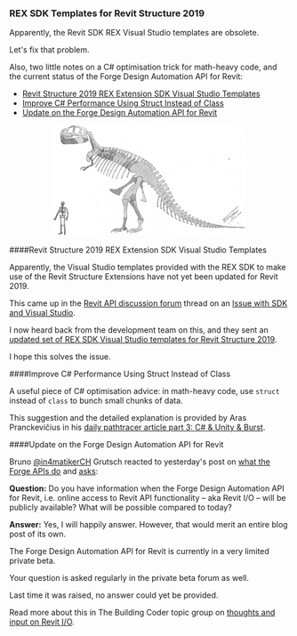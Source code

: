 <head>
<meta http-equiv="Content-Type" content="text/html; charset=utf-8">
<link rel="stylesheet" type="text/css" href="bc.css">
<!--
<script src="run_prettify.js" type="text/javascript"></script>
<script src="https://google-code-prettify.googlecode.com/svn/loader/run_prettify.js" type="text/javascript"></script>
-->
<script src="https://cdn.rawgit.com/google/code-prettify/master/loader/run_prettify.js" type="text/javascript"></script>
</head>

<!---

- C# advice: in math-heavy codes, use struct instead of class to bunch small chunks of data.
this is explained in detail by Aras Pranckevičius in his article on [daily pathtracer part 3: C# &amp; Unity &amp; Burst](http://aras-p.info/blog/2018/03/28/Daily-Pathtracer-Part-3-CSharp-Unity-Burst/)

- revit i/o status
https://twitter.com/in4matikerCH/status/1007506246134624256
Bruno Grutsch
‏@in4matikerCH
Q: Do you have information when RevitAPI / Revit I/O (this is same same?) will be available in Forge for public? What will be possible compared to today?
A: Yes, I will happily answer. However, that merits a whole blog post of its own. Private beta is on-going. Your question is asked in the private beta forum every day as well. No answer yet. More in The Building Coder topic group

&ndash;
...

--->

### REX SDK Templates for Revit Structure 2019

Apparently, the Revit SDK REX Visual Studio templates are obsolete.

Let's fix that problem.

Also, two little notes on a C# optimisation trick for math-heavy code, and the current status of the Forge Design Automation API for Revit:

- [Revit Structure 2019 REX Extension SDK Visual Studio Templates](#2) 
- [Improve C# Performance Using Struct Instead of Class](#3) 
- [Update on the Forge Design Automation API for Revit](#4) 

<center>
<img src="img/tyrannosaurus_skeleton.jpg" alt="Tyrannosaurus rex skeleton" width="348"/>
</center>


####<a name="2"></a>Revit Structure 2019 REX Extension SDK Visual Studio Templates

Apparently, the Visual Studio templates provided with the REX SDK to make use of the Revit Structure Extensions have not yet been updated for Revit 2019.

This came up in
the [Revit API discussion forum](http://forums.autodesk.com/t5/revit-api-forum/bd-p/160) thread
on an [Issue with SDK and Visual Studio](https://forums.autodesk.com/t5/revit-api-forum/issue-with-sdk-and-visual-studio/m-p/8070414).

I now heard back from the development team on this, and they sent
an [updated set of REX SDK Visual Studio templates for Revit Structure 2019](zip/REX_SDK_Visual_Studio_templates_2019.zip).

I hope this solves the issue.

####<a name="3"></a>Improve C# Performance Using Struct Instead of Class

A useful piece of C# optimisation advice: in math-heavy code, use `struct` instead of `class` to bunch small chunks of data.

This suggestion and the detailed explanation is provided by Aras Pranckevičius in
his [daily pathtracer article part 3: C# &amp; Unity &amp; Burst](http://aras-p.info/blog/2018/03/28/Daily-Pathtracer-Part-3-CSharp-Unity-Burst.).


####<a name="4"></a>Update on the Forge Design Automation API for Revit 

Bruno [@in4matikerCH](https://twitter.com/in4matikerCH) Grutsch reacted to yesterday's post
on [what the Forge APIs do](http://thebuildingcoder.typepad.com/blog/2018/06/forge-for-aec-and-bim360-overview.html#3)
and [asks](https://twitter.com/in4matikerCH/status/1007506246134624256):

**Question:** Do you have information when the Forge Design Automation API for Revit, i.e. online access to Revit API functionality &ndash; aka Revit I/O &ndash; will be publicly available? What will be possible compared to today?

**Answer:** Yes, I will happily answer. However, that would merit an entire blog post of its own.

The Forge Design Automation API for Revit is currently in a very limited private beta.

Your question is asked regularly in the private beta forum as well.

Last time it was raised, no answer could yet be provided.

Read more about this in The Building Coder topic group
on [thoughts and input on Revit I/O](http://thebuildingcoder.typepad.com/blog/about-the-author.html#5.28b).
